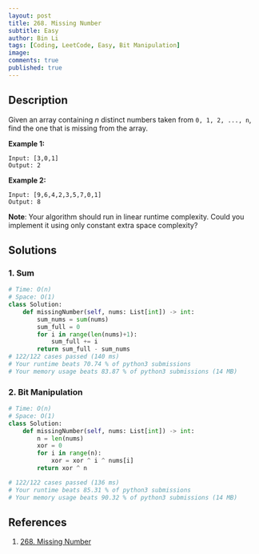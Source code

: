 ```yaml
---
layout: post
title: 268. Missing Number
subtitle: Easy
author: Bin Li
tags: [Coding, LeetCode, Easy, Bit Manipulation]
image: 
comments: true
published: true
---
```


## Description

Given an array containing *n* distinct numbers taken from `0, 1, 2, ..., n`, find the one that is missing from the array.

**Example 1:**

```
Input: [3,0,1]
Output: 2
```

**Example 2:**

```
Input: [9,6,4,2,3,5,7,0,1]
Output: 8
```

**Note**:
Your algorithm should run in linear runtime complexity. Could you implement it using only constant extra space complexity?


## Solutions
### 1. Sum

```python
# Time: O(n)
# Space: O(1)
class Solution:
    def missingNumber(self, nums: List[int]) -> int:
        sum_nums = sum(nums)
        sum_full = 0
        for i in range(len(nums)+1):
            sum_full += i
        return sum_full - sum_nums
# 122/122 cases passed (140 ms)
# Your runtime beats 70.74 % of python3 submissions
# Your memory usage beats 83.87 % of python3 submissions (14 MB)
```

### 2. Bit Manipulation

```python
# Time: O(n)
# Space: O(1)
class Solution:
    def missingNumber(self, nums: List[int]) -> int:
        n = len(nums)
        xor = 0
        for i in range(n):
            xor = xor ^ i ^ nums[i]
        return xor ^ n

# 122/122 cases passed (136 ms)
# Your runtime beats 85.31 % of python3 submissions
# Your memory usage beats 90.32 % of python3 submissions (14 MB)
```

## References
1. [268. Missing Number](https://leetcode.com/problems/missing-number/)